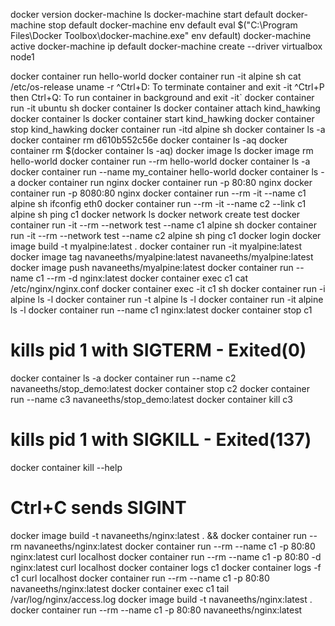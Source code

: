 docker version
docker-machine ls
docker-machine start default
docker-machine stop default
docker-machine env default
	eval $("C:\Program Files\Docker Toolbox\docker-machine.exe" env default)
docker-machine active
docker-machine ip default
docker-machine create --driver virtualbox node1

docker container run hello-world
docker container run -it alpine sh
	cat /etc/os-release
	uname -r
	^Ctrl+D: To terminate container and exit -it
	^Ctrl+P then Ctrl+Q: To run container in background and exit -it`
docker container run -it ubuntu sh
docker container ls
docker container attach kind_hawking
docker container ls
docker container start kind_hawking
docker container stop kind_hawking
docker container run -itd alpine sh
docker container ls -a
docker container rm d610b552c56e
docker container ls -aq
docker container rm $(docker container ls -aq)
docker image ls
docker image rm hello-world
docker container run --rm hello-world
docker container ls -a
docker container run --name my_container hello-world
docker container ls -a
docker container run nginx
docker container run -p 80:80 nginx
docker container run -p 8080:80 nginx
docker container run --rm -it --name c1 alpine sh
	ifconfig eth0
docker container run --rm -it --name c2 --link c1 alpine sh
	ping c1
docker network ls
docker network create test
docker container run -it --rm --network test --name c1 alpine sh
docker container run -it --rm --network test --name c2 alpine sh
	ping c1
docker login
docker image build -t myalpine:latest .
docker container run -it myalpine:latest	
docker image tag navaneeths/myalpine:latest navaneeths/myalpine:latest 
docker image push navaneeths/myalpine:latest 
docker container run --name c1 --rm -d nginx:latest
docker container exec c1 cat /etc/nginx/nginx.conf
docker container exec -it c1 sh
docker container run -i alpine
ls -l
docker container run -t alpine
ls -l
docker container run -it alpine
ls -l
docker container run --name c1 nginx:latest
docker container stop c1
# kills pid 1 with SIGTERM - Exited(0)
docker container ls -a
docker container run --name c2 navaneeths/stop_demo:latest
docker container stop c2
docker container run --name c3 navaneeths/stop_demo:latest
docker container kill c3
# kills pid 1 with SIGKILL - Exited(137)
docker container kill --help
# Ctrl+C sends SIGINT
docker image build -t navaneeths/nginx:latest . && docker container run --rm navaneeths/nginx:latest
docker container run --rm --name c1 -p 80:80 nginx:latest
curl localhost
docker container run --rm --name c1 -p 80:80 -d nginx:latest
curl localhost
docker container logs c1
docker container logs -f c1
curl localhost
docker container run --rm --name c1 -p 80:80 navaneeths/nginx:latest
docker container exec c1 tail /var/log/nginx/access.log
docker image build -t navaneeths/nginx:latest .
docker container run --rm --name c1 -p 80:80 navaneeths/nginx:latest
















































